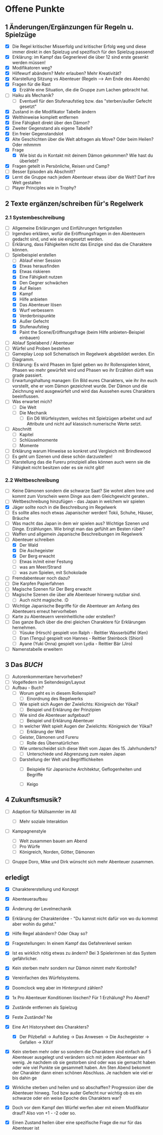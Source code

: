 # Offene Punkte

## 1 Änderungen/Ergänzungen für Regeln u. Spielzüge
- [x] Die Regel kritischer Misserfolg und kritischer Erfolg weg und diese immer direkt in den Spielzug und spezifisch für den Spielzug passend!
- [x] Erklärung: im Kampf das Gegnerlevel die über 12 sind erste gesenkt werden müssen!
- [x] Modifikatoren weg?
- [x] Hilfewurf abändern? Mehr erlauben? Mehr Kreativität? <!-- Textvorschlag steht jetzt drin-->
- [x] Klarstellung Sitzung vs Abenteuer (Regeln --> Am Ende des Abends)
- [x] Fragen für die Rast
  - [x] Erzähle eine Situation, die die Gruppe zum Lachen gebracht hat. <!-- steht doch in der Beschreibung zum Move schon drinne? -->
- [ ] Haiku als Mechanik?
  - [ ] Eventuell für den Stufenaufstieg bzw. das "sterben/außer Gefecht gesetzt"
- [x] Zustand in die Modifikator Tabelle ändern
- [x] Welthinweise komplett entfernen
- [x] Eine Fähigkeit direkt über den Dämon?
- [x] Zweiter Gegenstand als eigene Tabelle?
- [x] Ein freier Gegenstandslot
- [x] Alte Geschichten über die Welt abfragen als Move? Oder beim Heilen? Oder mhmmm
- [x] Frage 
  - [x] Wie bist du in Kontakt mit deinem Dämon gekommen? Wie hast du überlebt?
- [x] Fragen geteilt in Persönliche, Reisen und Camp?
- [ ] Besser Episoden als Abschnitt?
- [x] Lernt die Gruppe nach jedem Abenteuer etwas über die Welt? Darf ihre Welt gestalten
- [ ] Player Principles wie in Trophy?

## 2 Texte ergänzen/schreiben für's Regelwerk
### 2.1 Systembeschreibung
- [ ] Allgemeine Erklärungen und Einführungen fertigstellen
- [ ] Irgendwo erklären, wofür die Eröffnungsfragen in den Abenteuern gedacht sind, und wie sie eingesetzt werden.  
- [ ] Erklärung, dass Fähigkeiten nicht das Einzige sind das die Charaktere können.
- [ ] Spielbeispiel erstellen 
  - [ ] Ablauf einer Session
  - [x] Etwas herausfinden
  - [x] Etwas riskieren
  - [x] Eine Fähigkeit nutzen
  - [x] Den Gegner schwächen
  - [x] Auf Reisen
  - [x] Kampf
  - [x] Hilfe anbieten
  - [x] Das Abenteuer lösen
  - [x] Wurf verbessern
  - [x] Verderbnispunkte
  - [x] Außer Gefecht
  - [x] Stufenaufstieg
  - [x] Paint the Scene/Eröffnungsfrage (beim Hilfe anbieten-Beispiel einbauen)   
- [ ] Ablauf Spielabend / Abenteuer
- [ ] Würfel und Proben bestehen
- [ ] Gameplay Loop soll Schematisch im Regelwerk abgebildet werden. Ein Diagramm.
- [ ] Erklärung: Es wird Phasen im Spiel geben wo ihr Rollenspielen könnt, Phasen wo mehr gewürfelt wird und Phasen wo ihr Erzählen dürft was grade passiert.
- [ ] Erwartungshaltung managen: Ein Bild eures Charakters, wie ihr ihn euch vorstellt, ehe er vom Dämon gezeichnet wurde. Der Dämon und die Zeichnung wird ausgewürfelt und wird das Aussehen eures Charakters beeinflussen.
- [ ] Was erwartet mich?
  - [ ] Die Welt
  - [ ] Die Mechanik
    - [ ] Ein D6 Würfelsystem, welches mit Spielzügen arbeitet und auf Attribute und nicht auf klassisch numerische Werte setzt.
- [ ] Abschnitt
  - [ ] Kapitel
  - [ ] Schlüsselmomente
  - [ ] Momente
- [ ] Erklärung warum Hinweise so konkret und Vergleich mit Brindlewood
- [ ] Es geht um Szenen und diese schön darzustellen!
- [ ] Klarstellung das die Fureru prinzipiell alles können auch wenn sie die Fähigkeit nicht besitzen oder es sie nicht gibt!

### 2.2 Weltbeschreibung
- [ ] Keine Dämonen sondern die schwarze Saat? Sie wohnt allem Inne und kommt zum Vorschein wenn Dinge aus dem Gleichgewicht geraten..
- [ ] Weltbeschreibung hinzufügen - das Japan in welchem wir spielen
- [x] Jäger sollte noch in die Beschreibung im Regelwerk
- [ ] Es sollte alles noch etwas Japanischer werden! Tokii, Schuhe, Häuser, Bräuche
- [ ] Was macht das Japan in dem wir spielen aus? Wichtige Szenen und Dinge. Erzählungen. Wie bringt man das gefühlt am Besten rüber?
- [ ] Waffen und allgemein Japanische Beschreibungen im Regelwerk
- [ ] Abenteuer schreiben
  - [x] Der Wald
  - [x] Die Aschegeister
  - [x] Der Berg erwacht
  - [ ] Etwas in/mit einer Festung
  - [ ] was am Meer/Strand
  - [ ] was zum Spielen, mit Schokolade
- [ ] Fremdabenteuer noch dazu?
- [ ] Die Karpfen Papierfahnen
- [ ] Magische Szenen für Der Berg erwacht
- [ ] Magische Szenen die über alle Abenteuer hinwerg nutzbar sind.
  - [ ] Auch nicht magische. :D
- [ ] Wichtige Japanische Begriffe für die Abenteuer am Anfang des Abenteuers erneut hervorheben
- [ ] Karte zu Abenteuern vereinheitliche oder erstellen?
- [ ] Das ganze Buch über die drei gleichen Charaktere für Erklärungen hernehmen.
  - [ ] Yūsuke (Hirsch) gespielt von Ralph - Reittier Wasserbüffel (Ken)  
  - [ ] Eran (Tengu) gespielt von Hannes - Reittier Steinbock (Shiori)
  - [ ] Ayane (Yuki Onna) gespielt von Lydia - Reittier Bär (Jiro)
- [ ] Namenstabelle erweitern

## 3 Das *BUCH*
- [ ] Autorenkommentare hervorheben?
- [ ] Vogelfedern im Seitendesign/Layout
- [ ] Aufbau - Buch?
  - [ ] Worum geht es in diesem Rollenspiel?
    - [ ] Einordnung des Regelwerks
  - [ ] Wie spielt sich Augen der Zwielichts: Königreich der Yōkai?
    - [ ] Beispiel und Erklärung der Prinzipien
  - [ ] Wie sind die Abenteuer aufgebaut?
    - [ ] Beispiel und Erklärung Abenteuer
  - [ ] In welcher Welt spielt Augen der Zwielichts: Königreich der Yōkai?
    - [ ] Erklärung der Welt
  - [ ] Geister, Dämonen und Fureru
    - [ ] Rolle des Übernatürlichen
  - [ ] Wie unterscheidet sich diese Welt vom Japan des 15. Jahrhunderts?
    - [ ] Unterschiede und Abgrenzung zum realen Japan
  - [ ] Darstellung der Welt und Begrifflichkeiten
    - [ ] Beispiele für Japanische Architektur, Geflogenheiten und Begriffe
     - [ ] Keigo


## 4 Zukunftsmusik?
- [ ] Adaption für Müllsammler im All
  - [ ] Mehr soziale Interaktion	
- [ ] Kampagnenstyle
  - [ ] Welt zusammen bauen am Abend
  - [ ] Pro Würfe
  - [ ] Königreich, Norden, Götter, Dämonen
- [ ] Gruppe Doro, Mike und Dirk wünscht sich mehr Abenteuer zusammen.


## erledigt
- [x] Charaktererstellung und Konzept
- [x] Abenteueraufbau
- [x] Änderung der Levelmechanik
- [x] Erklärung der Charakteridee - "Du kannst nicht dafür von wo du kommst aber wohin du gehst."
- [x] Hilfe Regel abändern? Oder Okay so?
- [x] Fragestellungen: In einem Kampf das Gefahrenlevel senken
- [x] Ist es wirklich nötig etwas zu ändern? Bei 3 Spielerinnen ist das System gefährlicher.
- [x] Kein sterben mehr sondern nur Dämon nimmt mehr Kontrolle?
- [x] Vereinfachen des Würfelsystems.
- [x] Doomclock  weg aber im Hintergrund zählen?
- [x] 1x Pro Abenteuer Konditionen löschen? Für 1 Erzhälung? Pro Abend?
- [x] Zustände entfernen als Spielzug
- [x] Feste Zustände? Ne
- [x] Eine Art Historysheet des Charakters?
  - [x] Der Pilzbefall -> Aufstieg -> Das Anwesen -> Die Aschegeister -> Gefallen -> XXsY
- [x] Kein sterben mehr oder so sondern die Charaktere sind einfach auf 5 Abenteuer ausgelegt und verändern sich mit jedem Abenteuer ein wenig. Je nachdem ob sie gestorben sind oder was sie gemacht haben oder wie viel Punkte sie gesammelt haben. Am 5ten Abend bekommt der Charakter dann einen schönen Abschluss. Je nachdem wie viel er bis dahin ge

- [x] Wirkliche sterben und heilen und so abschaffen? Progression über die Abenteuer hinweg. Tod bzw auder Gefecht nur wichtig ob es ein schwarze oder ein weise Epoche des Charakters war?
- [x] Doch vor dem Kampf den Würfel werfen aber mit einem Modifikator drauf? Also von +1 - -2 oder so.
- [x] Einen Zustand heilen über eine spezifische Frage die nur für das Abenteuer ist





